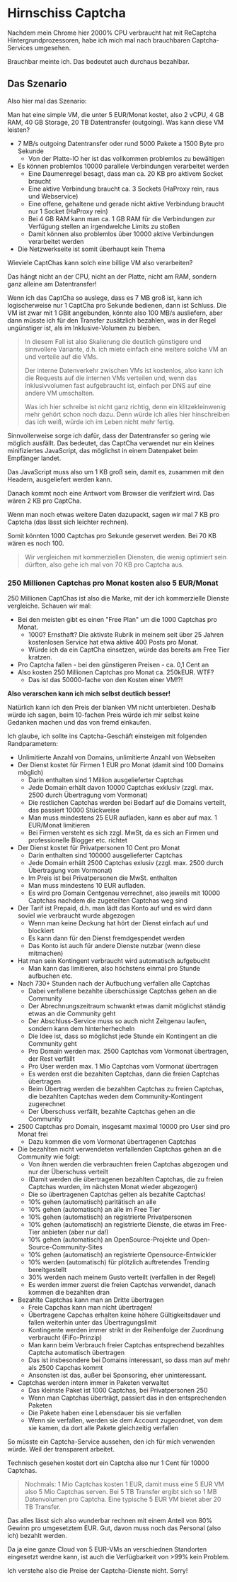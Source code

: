 # Hirnschiss Captcha

Nachdem mein Chrome hier 2000% CPU verbraucht hat mit ReCaptcha Hintergrundprozessoren, habe ich mich mal nach brauchbaren Captcha-Services umgesehen.

Brauchbar meinte ich.  Das bedeutet auch durchaus bezahlbar.


## Das Szenario

Also hier mal das Szenario:

Man hat eine simple VM, die unter 5 EUR/Monat kostet, also 2 vCPU, 4 GB RAM, 40 GB Storage, 20 TB Datentransfer (outgoing).
Was kann diese VM leisten?

- 7 MB/s outgoing Datentransfer oder rund 5000 Pakete a 1500 Byte pro Sekunde
  - Von der Platte-IO her ist das vollkommen problemlos zu bewältigen
- Es können problemlos 10000 parallele Verbindungen verarbeitet werden
  - Eine Daumenregel besagt, dass man ca. 20 KB pro aktivem Socket braucht
  - Eine aktive Verbindung braucht ca. 3 Sockets (HaProxy rein, raus und Webservice)
  - Eine offene, gehaltene und gerade nicht aktive Verbindung braucht nur 1 Socket (HaProxy rein)
  - Bei 4 GB RAM kann man ca. 1 GB RAM für die Verbindungen zur Verfügung stellen an irgendwelche Limits zu stoßen
  - Damit können also problemlos über 10000 aktive Verbindungen verarbeitet werden
- Die Netzwerkseite ist somit überhaupt kein Thema

Wieviele CaptChas kann solch eine billige VM also verarbeiten?

Das hängt nicht an der CPU, nicht an der Platte, nicht am RAM, sondern ganz alleine am Datentransfer!

Wenn ich das CaptCha so auslege, dass es 7 MB groß ist, kann ich logischerweise nur 1 CaptCha pro Sekunde bedienen,
dann ist Schluss.  Die VM ist zwar mit 1 GBit angebunden, könnte also 100 MB/s ausliefern, aber dann müsste ich für den Transfer
zusätzlich bezahlen, was in der Regel ungünstiger ist, als im Inklusive-Volumen zu bleiben.

> In diesem Fall ist also Skalierung die deutlich günstigere und sinnvollere Variante,
> d.h. ich miete einfach eine weitere solche VM an und verteile auf die VMs.
>
> Der interne Datenverkehr zwischen VMs ist kostenlos, also kann ich die Requests auf die internen VMs verteilen
> und, wenn das Inklusivvolumen fast aufgebraucht ist, einfach per DNS auf eine andere VM umschalten.
>
> Was ich hier schreibe ist nicht ganz richtig, denn ein klitzekleinwenig mehr gehört schon noch dazu.
> Denn würde ich alles hier hinschreiben das ich weiß, würde ich im Leben nicht mehr fertig.

Sinnvollerweise sorge ich dafür, dass der Datentransfer so gering wie möglich ausfällt.
Das bedeutet, das CaptCha verwendet nur ein kleines minifiziertes JavaScript, das möglichst in einem Datenpaket beim Empfänger landet.

Das JavaScript muss also um 1 KB groß sein, damit es, zusammen mit den Headern, ausgeliefert werden kann.

Danach kommt noch eine Antwort vom Browser die verifziert wird.  Das wären 2 KB pro CaptCha.

Wenn man noch etwas weitere Daten dazupackt, sagen wir mal 7 KB pro Captcha (das lässt sich leichter rechnen).

Somit könnten 1000 Captchas pro Sekunde geservet werden.  Bei 70 KB wären es noch 100.

> Wir vergleichen mit kommerziellen Diensten, die wenig optimiert sein dürften, also gehe ich mal von 70 KB pro Captcha aus.

### 250 Millionen Captchas pro Monat kosten also 5 EUR/Monat

250 Millionen CaptChas ist also die Marke, mit der ich kommerzielle Dienste vergleiche.  Schauen wir mal:

- Bei den meisten gibt es einen "Free Plan" um die 1000 Captchas pro Monat.
  - 1000?  Ernsthaft?  Die aktivste Rubrik in meinem seit über 25 Jahren kostenlosen  Service hat etwa aktive 400 Posts pro Monat.
  - Würde ich da ein CaptCha einsetzen, würde das bereits am Free Tier kratzen.
- Pro Captcha fallen - bei den günstigeren Preisen - ca. 0,1 Cent an
- Also kosten 250 Millionen Captchas pro Monat ca. 250kEUR.  WTF?
  - Das ist das 50000-fache von den Kosten einer VM!?!

**Also verarschen kann ich mich selbst deutlich besser!**

Natürlich kann ich den Preis der blanken VM nicht unterbieten.  Deshalb würde ich sagen,
beim 10-fachen Preis würde ich mir selbst keine Gedanken machen und das von fremd einkaufen.

Ich glaube, ich sollte ins Captcha-Geschäft einsteigen mit folgenden Randparametern:

- Unlimitierte Anzahl von Domains, unlimitierte Anzahl von Webseiten
- Der Dienst kostet für Firmen 1 EUR pro Monat (damit sind 100 Domains möglich)
  - Darin enthalten sind 1 Million ausgelieferter Captchas
  - Jede Domain erhält davon 10000 Captchas exklusiv (zzgl. max. 2500 durch Übertragung vom Vormonat)
  - Die restlichen Captchas werden bei Bedarf auf die Domains verteilt, das passiert 10000 Stückweise
  - Man muss mindestens 25 EUR aufladen, kann es aber auf max. 1 EUR/Monat limitieren
  - Bei Firmen versteht es sich zzgl. MwSt, da es sich an Firmen und professionelle Blogger etc. richtet
- Der Dienst kostet für Privatpersonen 10 Cent pro Monat
  - Darin enthalten sind 100000 ausgelieferter Captchas
  - Jede Domain erhält 2500 Captchas exlusiv (zzgl. max. 2500 durch Übertragung vom Vormonat)
  - Im Preis ist bei Privatpersonen die MwSt. enthalten
  - Man muss mindestens 10 EUR aufladen.
  - Es wird pro Domain Centgenau verrechnet, also jeweils mit 10000 Captchas nachdem die zugeteilten Captchas weg sind
- Der Tarif ist Prepaid, d.h. man lädt das Konto auf und es wird dann soviel wie verbraucht wurde abgezogen
  - Wenn man keine Deckung hat hört der Dienst einfach auf und blockiert
  - Es kann dann für den Dienst fremdgespendet werden
  - Das Konto ist auch für andere Dienste nutzbar (wenn diese mitmachen)
- Hat man sein Kontingent verbraucht wird automatisch aufgebucht
  - Man kann das limitieren, also höchstens einmal pro Stunde aufbuchen etc.
- Nach 730+ Stunden nach der Aufbuchung verfallen alle Captchas
  - Dabei verfallene bezahlte überschüssige Captchas gehen an die Community
  - Der Abrechnungszeitraum schwankt etwas damit möglichst ständig etwas an die Community geht
  - Der Abschluss-Service muss so auch nicht Zeitgenau laufen, sondern kann dem hinterherhecheln
  - Die Idee ist, dass so möglichst jede Stunde ein Kontingent an die Community geht
  - Pro Domain werden max. 2500 Captchas vom Vormonat übertragen, der Rest verfällt
  - Pro User werden max. 1 Mio Captchas vom Vormonat übertragen
  - Es werden erst die bezahlten Captchas, dann die freien Captchas übertragen
  - Beim Übertrag werden die bezahlten Captchas zu freien Captchas, die bezahlten Captchas weden dem Community-Kontingent zugerechnet
  - Der Überschuss verfällt, bezahlte Captchas gehen an die Community
- 2500 Captchas pro Domain, insgesamt maximal 10000 pro User sind pro Monat frei
  - Dazu kommen die vom Vormonat übertragenen Captchas
- Die bezahlten nicht verwendeten verfallenden Captchas gehen an die Community wie folgt:
  - Von ihnen werden die verbrauchten freien Captchas abgezogen und nur der Überschuss verteilt
  - (Damit werden die übertragenen bezahlten Captchas, die zu freien Captchas wurden, im nächsten Monat wieder abgezogen)
  - Die so übertragenen Captchas gelten als bezahlte Captchas!
  - 10% gehen (automatisch) paritätisch an alle
  - 10% gehen (automatisch) an alle im Free Tier
  - 10% gehen (automatisch) an registrierte Privatpersonen
  - 10% gehen (automatisch) an registrierte Dienste, die etwas im Free-Tier anbieten (aber nur da!)
  - 10% gehen (automatisch) an OpenSource-Projekte und Open-Source-Community-Sites
  - 10% gehen (automatisch) an registrierte Opensource-Entwickler
  - 10% werden (automatisch) für plötzlich auftretendes Trending bereitgestellt
  - 30% werden nach meinem Gusto verteilt (verfallen in der Regel)
  - Es werden immer zuerst die freien Captchas verwendet, danach kommen die bezahlten dran
- Bezahlte Captchas kann man an Dritte übertragen
  - Freie Capchas kann man nicht übertragen!
  - Übertragene Capchas erhalten keine höhere Gültigkeitsdauer und fallen weiterhin unter das Übertragungslimit
  - Kontingente werden immer strikt in der Reihenfolge der Zuordnung verbraucht (FiFo-Prinzip)
  - Man kann beim Verbrauch freier Captchas entsprechend bezahltes Captcha automatisch übertragen
  - Das ist insbesondere bei Domains interessant, so dass man auf mehr als 2500 Capchas kommt
  - Ansonsten ist das, außer bei Sponsoring, eher uninteressant.
- Captchas werden intern immer in Paketen verwaltet
  - Das kleinste Paket ist 1000 Captchas, bei Privatpersonen 250
  - Wenn man Captchas überträgt, passiert das in den entsprechenden Paketen
  - Die Pakete haben eine Lebensdauer bis sie verfallen
  - Wenn sie verfallen, werden sie dem Account zugeordnet, von dem sie kamen, da dort alle Pakete gleichzeitig verfallen

So müsste ein Captcha-Service aussehen, den ich für mich verwenden würde.  Weil der transparent arbeitet.

Technisch gesehen kostet dort ein Captcha also nur 1 Cent für 10000 Captchas.

> Nochmals: 1 Mio Captchas kosten 1 EUR, damit muss eine 5 EUR VM also 5 Mio Captchas serven.
> Bei 5 TB Transfer ergibt sich so 1 MB Datenvolumen pro Captcha.
> Eine typische 5 EUR VM bietet aber 20 TB Transfer.

Das alles lässt sich also wunderbar rechnen mit einem Anteil von 80% Gewinn pro umgesetztem EUR.
Gut, davon muss noch das Personal (also ich) bezahlt werden.

Da ja eine ganze Cloud von 5 EUR-VMs an verschiednen Standorten eingesetzt werdne kann,
ist auch die Verfügbarkeit von >99% kein Problem.

Ich verstehe also die Preise der Captcha-Dienste nicht.  Sorry!
